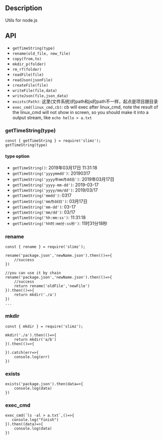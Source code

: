 ## Description
Utils for node.js

## API
- `getTimeString(type)`
- `rename(old_file, new_file)`
- `copy(from,to)`
- `mkdir_p(folder)`
- `rm_rf(folder)`
- `readFile(file)`
- `readJson(jsonFile)`
- `createFile(file)`
- `writeFile(file,data)`
- `writeJson(file,json_data)`
- `exists(Path)`: 这里(文件系统)的path和js的path不一样，起点是项目跟目录
- `exec_cmd(linux_cmd,cb)`: cb will exec after linux_cmd, note the result of the linux_cmd will not show in screen, so you should make it into a output stream, like `echo hello > a.txt`

### getTimeString(type)
```
const { getTimeString } = require('slimz');
getTimeString(type)

```
#### type option
- `getTimeString()`: 2019年03月17日 11:31:18
- `getTimeString('yyyymmdd')`: 20190317
- `getTimeString('yyyy年mm月dd日')`: 2019年03月17日
- `getTimeString('yyyy-mm-dd')`: 2019-03-17
- `getTimeString('yyyy/mm/dd')`: 2019/03/17
- `getTimeString('mmdd')`: 0317
- `getTimeString('mm月dd日')`: 03月17日
- `getTimeString('mm-dd')`: 03-17
- `getTimeString('mm/dd')`: 03/17
- `getTimeString('hh:mm:ss')`: 11:31:18
- `getTimeString('hh时:mm分:ss秒')`: 11时31分18秒

### rename
```
const { rename } = require('slimz');

rename('package.json','newName.json').then(()=>{
	//success
})

//you can use it by chain
rename('package.json','newName.json').then(()=>{
	//success
	return rename('oldFile','newFile')
}).then(()=>{
	return mkdir('./a')
})
...

```

### mkdir
```
const { mkdir } = require('slimz');

mkdir('./a').then(()=>{
	return mkdir('a/b')
}).then(()=>{

}).catch(err=>{
	console.log(err)
})
```

### exists
```
exists('package.json').then(data=>{
	console.log(data)
})
```
### exec_cmd
```
exec_cmd(`ls -al > a.txt`,()=>{
   console.log("finish")
}).then((data)=>{
    console.log(data)
})
```

